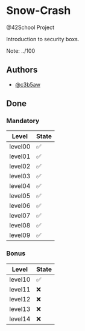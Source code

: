 # Snow-Crash

@42School Project

Introduction to security boxs.

Note: ../100

## Authors

- [@c3b5aw](https://www.github.com/c3b5aw)

## Done

### Mandatory

| Level   | State |
| --------| -- |
| level00 | ✅ |
| level01 | ✅ |
| level02 | ✅ |
| level03 | ✅ |
| level04 | ✅ |
| level05 | ✅ |
| level06 | ✅ |
| level07 | ✅ |
| level08 | ✅ |
| level09 | ✅ |

### Bonus

| Level   | State |
| --------| -- |
| level10 | ✅ |
| level11 | ❌ |
| level12 | ❌ |
| level13 | ❌ |
| level14 | ❌ |
